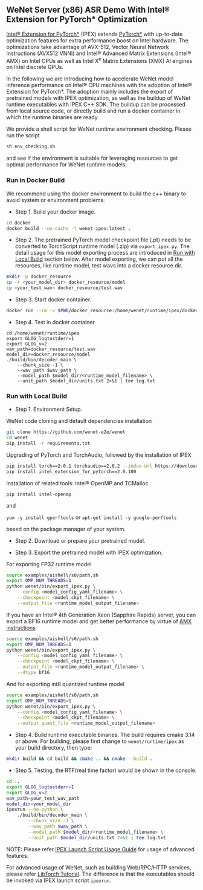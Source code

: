 ## WeNet Server (x86) ASR Demo With Intel® Extension for PyTorch\* Optimization

[Intel® Extension for PyTorch\*](https://github.com/intel/intel-extension-for-pytorch) (IPEX) extends [PyTorch\*](https://pytorch.org/) with up-to-date  optimization features for extra performance boost on Intel hardware. The optimizations take advantage of AVX-512, Vector Neural Network Instructions (AVX512 VNNI) and Intel® Advanced Matrix Extensions (Intel® AMX) on Intel CPUs as well as Intel X<sup>e</sup> Matrix Extensions (XMX) AI engines on Intel discrete GPUs.

In the following we are introducing how to accelerate WeNet model inference performance on Intel® CPU machines with the adoption of Intel® Extension for PyTorch\*. The adoption mainly includes the export of pretrained models with IPEX optimization, as well as the buildup of WeNet runtime executables with IPEX C++ SDK. The buildup can be processed from local source code, or directly build and run a docker container in which the runtime binaries are ready.

We provide a shell script for WeNet runtime environment checking. Please run the script

``` sh
sh env_checking.sh
```

and see if the environment is suitable for leveraging resources to get optimal performance for WeNet runtime models.

### Run in Docker Build

We recommend using the docker environment to build the c++ binary to avoid
system or environment problems.

* Step 1. Build your docker image.

``` sh
cd docker
docker build --no-cache -t wenet-ipex:latest .
```

* Step 2. The pretrained PyTorch model checkpoint file (.pt) needs to be converted to TorchScript runtime model (.zip) via `export_ipex.py`. The detail usage for this model exporting process are introduced in [Run with Local Build](#run-with-local-build) section below. After model exporting, we can put all the resources, like runtime model, test wavs into a docker resource dir.

``` sh
mkdir -p docker_resource
cp -r <your_model_dir> docker_resource/model
cp <your_test_wav> docker_resource/test.wav
```

* Step 3. Start docker container.

``` sh
docker run --rm -v $PWD/docker_resource:/home/wenet/runtime/ipex/docker_resource -it wenet-ipex:latest bash
```

* Step 4. Test in docker container
```
cd /home/wenet/runtime/ipex
export GLOG_logtostderr=1
export GLOG_v=2
wav_path=docker_resource/test.wav
model_dir=docker_resource/model
./build/bin/decoder_main \
    --chunk_size -1 \
    --wav_path $wav_path \
    --model_path $model_dir/<runtime_model_filename> \
    --unit_path $model_dir/units.txt 2>&1 | tee log.txt
```

### Run with Local Build

* Step 1. Environment Setup.

WeNet code cloning and default dependencies installation
``` sh
git clone https://github.com/wenet-e2e/wenet
cd wenet
pip install -r requirements.txt
```
Upgrading of PyTorch and TorchAudio, followed by the installation of IPEX
``` sh
pip install torch==2.0.1 torchaudio==2.0.2 --index-url https://download.pytorch.org/whl/cpu --force-reinstall
pip install intel_extension_for_pytorch==2.0.100
```

Installation of related tools: Intel® OpenMP and TCMalloc

`pip install intel-openmp`

and

`yum -y install gperftools` or `apt-get install -y google-perftools`

based on the package manager of your system.

* Step 2. Download or prepare your pretrained model.

* Step 3. Export the pretrained model with IPEX optimization.

For exporting FP32 runtime model
``` sh
source examples/aishell/s0/path.sh
export OMP_NUM_THREADS=1
python wenet/bin/export_ipex.py \
    --config <model_config_yaml_filename> \
    --checkpoint <model_ckpt_filename> \
    --output_file <runtime_model_output_filename>
```
If you have an Intel® 4th Generation Xeon (Sapphire Rapids) server, you can export a BF16 runtime model and get better performance by virtue of [AMX instructions](https://en.wikipedia.org/wiki/Advanced_Matrix_Extensions)
``` sh
source examples/aishell/s0/path.sh
export OMP_NUM_THREADS=1
python wenet/bin/export_ipex.py \
    --config <model_config_yaml_filename> \
    --checkpoint <model_ckpt_filename> \
    --output_file <runtime_model_output_filename> \
    --dtype bf16
```
And for exporting int8 quantized runtime model
``` sh
source examples/aishell/s0/path.sh
export OMP_NUM_THREADS=1
python wenet/bin/export_ipex.py \
    --config <model_config_yaml_filename> \
    --checkpoint <model_ckpt_filename> \
    --output_quant_file <runtime_model_output_filename>
```

* Step 4. Build runtime executable binaries. The build requires cmake 3.14 or above. For building, please first change to `wenet/runtime/ipex` as your build directory, then type:

``` sh
mkdir build && cd build && cmake .. && cmake --build .
```

* Step 5. Testing, the RTF(real time factor) would be shown in the console.

``` sh
cd ..
export GLOG_logtostderr=1
export GLOG_v=2
wav_path=your_test_wav_path
model_dir=your_model_dir
ipexrun --no-python \
    ./build/bin/decoder_main \
        --chunk_size -1 \
        --wav_path $wav_path \
        --model_path $model_dir/<runtime_model_filename> \
        --unit_path $model_dir/units.txt 2>&1 | tee log.txt
```
NOTE: Please refer [IPEX Launch Script Usage Guide](https://intel.github.io/intel-extension-for-pytorch/cpu/2.0.100+cpu/tutorials/performance_tuning/launch_script.html) for usage of advanced features.

For advanced usage of WeNet, such as building Web/RPC/HTTP services, please refer [LibTorch Tutorial](../libtorch#advanced-usage). The difference is that the executables should be invoked via IPEX launch script `ipexrun`.